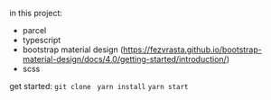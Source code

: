 

in this project:

- parcel
- typescript
- bootstrap material design (https://fezvrasta.github.io/bootstrap-material-design/docs/4.0/getting-started/introduction/)
- scss

get started:
`git clone `
`yarn install`
`yarn start`

